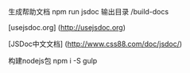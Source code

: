 

生成帮助文档
npm run jsdoc
输出目录  /build-docs



[usejsdoc.org]
(http://usejsdoc.org)

[JSDoc中文文档]
(http://www.css88.com/doc/jsdoc/)



构建nodejs包
npm i -S gulp

